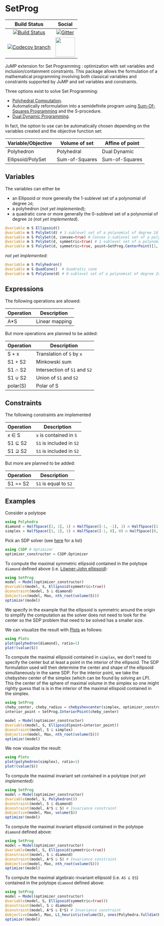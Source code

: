 # SetProg

| **Build Status** | **Social** |
|:----------------:|:----------:|
| [![Build Status][build-img]][build-url] | [![Gitter][gitter-img]][gitter-url] |
| [![Codecov branch][codecov-img]][codecov-url] | [<img src="https://upload.wikimedia.org/wikipedia/commons/thumb/a/af/Discourse_logo.png/799px-Discourse_logo.png" width="64">][discourse-url] |

JuMP extension for Set Programming : optimization with set variables and inclusion/containment constraints. This package allows the formulation of a mathematical programming involving both classical variables and constraints supported by JuMP and set variables and constraints.

Three options exist to solve Set Programming:
* [Polyhedral Computation](https://github.com/JuliaPolyhedra/Polyhedra.jl).
* Automatically reformulation into a semidefinite program using [Sum-Of-Squares Programming](https://github.com/JuliaOpt/SumOfSquares.jl) and the S-procedure.
* [Dual Dynamic Programming](https://github.com/JuliaStochOpt/StructDualDynProg.jl).

In fact, the option to use can be automatically chosen depending on the variables created and the objective function set:

| Variable/Objective | Volume of set  | Affine of point |
|--------------------|----------------|-----------------|
| Polyhedron         | Polyhedral     | Dual Dynamic    |
| Ellipsoid/PolySet  | Sum-of-Squares | Sum-of-Squares  |

## Variables

The variables can either be
* an Ellipsoid or more generally the 1-sublevel set of a polynomial of degree `2d`;
* a polyhedron (*not yet implemented*);
* a quadratic cone or more generally the 0-sublevel set of a polynomial of degree `2d` (*not yet implemented*).

```julia
@variable m S Ellipsoid()
@variable m S PolySet(d) # 1-sublevel set of a polynomial of degree 2d
@variable m S PolySet(d, convex=true) # Convex 1-sublevel set of a polynomial of degree 2d
@variable m S PolySet(d, symmetric=true) # 1-sublevel set of a polynomial of degree 2d symmetric around the origin
@variable m S PolySet(d, symmetric=true, point=SetProg.CenterPoint([1, 0])) # 1-sublevel set of a polynomial of degree 2d symmetric around the [1, 0]
```

*not yet implemented*:
```julia
@variable m S Polyhedron()
@variable m S QuadCone()  # Quadratic cone
@variable m S PolyCone(d) # 0-sublevel set of a polynomial of degree 2d
```

## Expressions

The following operations are allowed:

| Operation | Description                   |
|-----------|-------------------------------|
| A\*S      | Linear mapping                |

But more operations are planned to be added:

| Operation | Description                   |
|-----------|-------------------------------|
| S + x     | Translation of `S` by `x`     |
| S1 + S2   | Minkowski sum                 |
| S1 ∩ S2   | Intersection of `S1` and `S2` |
| S1 ∪ S2   | Union of `S1` and `S2`        |
| polar(S)  | Polar of S                    |

## Constraints

The following constraints are implemented

| Operation | Description              |
|-----------|--------------------------|
| x ∈ S     | `x` is contained in `S`  |
| S1 ⊆ S2   | `S1` is included in `S2` |
| S1 ⊇ S2   | `S1` is included in `S2` |

But more are planned to be added:

| Operation | Description              |
|-----------|--------------------------|
| S1 == S2  | `S1` is equal to `S2`    |

## Examples

Consider a polytope
```julia
using Polyhedra
diamond = HalfSpace([1, 1], 1) ∩ HalfSpace([-1, -1], 1) ∩ HalfSpace([1, -1], 1) ∩ HalfSpace([-1, 1], 1)
simplex = HalfSpace([1, 1], 1) ∩ HalfSpace([-1, 0], 0) ∩ HalfSpace([0, -1], 0)
```
Pick an SDP solver (see [here](https://www.juliaopt.org/JuMP.jl/stable/installation/#Getting-Solvers-1) for a list)
```julia
using CSDP # Optimizer
optimizer_constructor = CSDP.Optimizer
```

To compute the maximal symmetric ellipsoid contained in the polytope `diamond` defined above (i.e. [Löwner-John ellipsoid](https://github.com/rdeits/LoewnerJohnEllipsoids.jl)):
```julia
using SetProg
model = Model(optimizer_constructor)
@variable(model, S, Ellipsoid(symmetric=true))
@constraint(model, S ⊆ diamond)
@objective(model, Max, nth_root(volume(S)))
optimize!(model)
```
We specify in the example that the ellipsoid is symmetric around the origin to
simplify the computation as the solver does not need to look for the center so
the SDP problem that need to be solved has a smaller size.

We can visualize the result with [Plots](http://juliaplots.org/) as follows:
```julia
using Plots
plot(polyhedron(diamond), ratio=1)
plot!(value(S))
```

To compute the maximal ellipsoid contained in `simplex`, we don't need to specify
the center but at least a point in the interior of the ellipsoid. The SDP
formulation used will then determine the center and shape of the ellipsoid
simultaneously in the same SDP. For the interior point, we take the chebyshev
center of the simplex (which can be found by solving an LP). This the center of
the sphere of maximal volume in the simplex so one might rightly guess that is is
in the interior of the maximal ellispoid contained in the simplex.
```julia
using SetProg
cheby_center, cheby_radius = chebyshevcenter(simplex, optimizer_constructor)
interior_point = SetProg.InteriorPoint(cheby_center)

model = Model(optimizer_constructor)
@variable(model, S, Ellipsoid(point=interior_point))
@constraint(model, S ⊆ simplex)
@objective(model, Max, nth_root(volume(S)))
optimize!(model)
```

We now visualize the result:
```julia
using Plots
plot(polyhedron(simplex), ratio=1)
plot!(value(S))
```

To compute the maximal invariant set contained in a polytope (*not yet implemented*):
```julia
using SetProg
model = Model(optimizer_constructor)
@variable(model, S, Polyhedron())
@constraint(model, S ⊆ diamond)
@constraint(model, A*S ⊆ S) # Invariance constraint
@objective(model, Max, volume(S))
optimize!(model)
```

To compute the maximal invariant ellipsoid contained in the polytope `diamond` defined above:
```julia
using SetProg
model = Model(optimizer_constructor)
@variable(model, S, Ellipsoid(symmetric=true))
@constraint(model, S ⊆ diamond)
@constraint(model, A*S ⊆ S) # Invariance constraint
@objective(model, Max, nth_root(volume(S)))
optimize!(model)
```

To compute the maximal algebraic-invariant ellipsoid (i.e. `AS ⊆ ES`) contained in the polytope `diamond` defined above:
```julia
using SetProg
model = Model(optimizer_constructor)
@variable(model, S, Ellipsoid(symmetric=true)))
@constraint(model, S ⊆ diamond)
@constraint(model, A*S ⊆ E*S) # Invariance constraint
@objective(model, Max, L1_heuristic(volume(S), ones(Polyhedra.fulldim(P))))
optimize!(model)
```

[build-img]: https://travis-ci.org/blegat/SetProg.jl.svg?branch=master
[build-url]: https://travis-ci.org/blegat/SetProg.jl
[codecov-img]: http://codecov.io/github/blegat/SetProg.jl/coverage.svg?branch=master
[codecov-url]: http://codecov.io/github/blegat/SetProg.jl?branch=master

[gitter-url]: https://gitter.im/JuliaPolyhedra/Lobby?utm_source=share-link&utm_medium=link&utm_campaign=share-link
[gitter-img]: https://badges.gitter.im/JuliaPolyhedra/Lobby.svg
[discourse-url]: https://discourse.julialang.org/c/domain/opt
